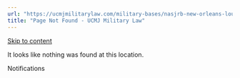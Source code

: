 ```yaml
---
url: "https://ucmjmilitarylaw.com/military-bases/nasjrb-new-orleans-louisiana-military-defense-lawyer-ucmj-legal-guide/%7Blocation13"
title: "Page Not Found - UCMJ Military Law"
---
```


[Skip to content](https://ucmjmilitarylaw.com/military-bases/nasjrb-new-orleans-louisiana-military-defense-lawyer-ucmj-legal-guide/%7Blocation13#content)

It looks like nothing was found at this location.

Notifications